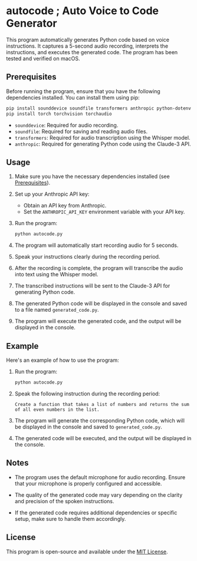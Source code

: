 # autocode ; Auto Voice to Code Generator

This program automatically generates Python code based on voice instructions. It captures a 5-second audio recording, interprets the instructions, and executes the generated code. The program has been tested and verified on macOS.

## Prerequisites

Before running the program, ensure that you have the following dependencies installed. You can install them using pip:

```bash
pip install sounddevice soundfile transformers anthropic python-dotenv
pip install torch torchvision torchaudio
```

- `sounddevice`: Required for audio recording.
- `soundfile`: Required for saving and reading audio files.
- `transformers`: Required for audio transcription using the Whisper model.
- `anthropic`: Required for generating Python code using the Claude-3 API.

## Usage

1. Make sure you have the necessary dependencies installed (see [Prerequisites](#prerequisites)).

2. Set up your Anthropic API key:
   - Obtain an API key from Anthropic.
   - Set the `ANTHROPIC_API_KEY` environment variable with your API key.

3. Run the program:
   ```bash
   python autocode.py
   ```

4. The program will automatically start recording audio for 5 seconds.

5. Speak your instructions clearly during the recording period.

6. After the recording is complete, the program will transcribe the audio into text using the Whisper model.

7. The transcribed instructions will be sent to the Claude-3 API for generating Python code.

8. The generated Python code will be displayed in the console and saved to a file named `generated_code.py`.

9. The program will execute the generated code, and the output will be displayed in the console.

## Example

Here's an example of how to use the program:

1. Run the program:
   ```bash
   python autocode.py
   ```

2. Speak the following instruction during the recording period:
   ```
   Create a function that takes a list of numbers and returns the sum of all even numbers in the list.
   ```

3. The program will generate the corresponding Python code, which will be displayed in the console and saved to `generated_code.py`.

4. The generated code will be executed, and the output will be displayed in the console.

## Notes

- The program uses the default microphone for audio recording. Ensure that your microphone is properly configured and accessible.

- The quality of the generated code may vary depending on the clarity and precision of the spoken instructions.

- If the generated code requires additional dependencies or specific setup, make sure to handle them accordingly.

## License

This program is open-source and available under the [MIT License](LICENSE).
